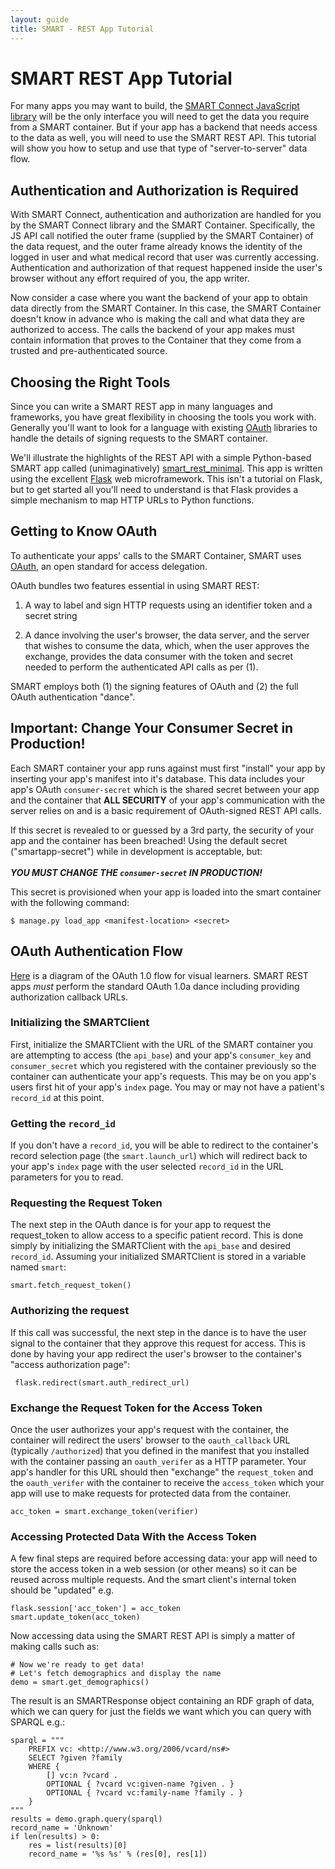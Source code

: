 ```yaml
---
layout: guide
title: SMART - REST App Tutorial
---
```


# SMART REST App Tutorial

For many apps you may want to build, the [SMART Connect JavaScript
library](/guide/tutorials/smart_connect.html) will be the only interface you
will need to get the data you require from a SMART container. But if your app
has a backend that needs access to the data as well, you will need to use the
SMART REST API. This tutorial will show you how to setup and use that type of
"server-to-server" data flow.


## Authentication and Authorization is Required

With SMART Connect, authentication and authorization are handled for you by the
SMART Connect library and the SMART Container. Specifically, the JS API call
notified the outer frame (supplied by the SMART Container) of the data request,
and the outer frame already knows the identity of the logged in user and what
medical record that user was currently accessing. Authentication and
authorization of that request happened inside the user's browser without any
effort required of you, the app writer.

Now consider a case where you want the backend of your app to obtain data
directly from the SMART Container. In this case, the SMART Container doesn't
know in advance who is making the call and what data they are authorized to
access. The calls the backend of your app makes must contain information that
proves to the Container that they come from a trusted and pre-authenticated
source.


## Choosing the Right Tools

Since you can write a SMART REST app in many languages and frameworks, you have
great flexibility in choosing the tools you work with. Generally you'll want to
look for a language with existing [OAuth][] libraries to handle the details of
signing requests to the SMART container.

We'll illustrate the highlights of the REST API with a simple Python-based SMART
app called (unimaginatively) [smart_rest_minimal][]. This app is written using
the excellent [Flask][] web microframework. This isn't a tutorial on Flask, but
to get started all you'll need to understand is that Flask provides a simple
mechanism to map HTTP URLs to Python functions.

[smart_rest_minimal]: https://github.com/chb/smart_sample_apps/tree/master/rest_minimal
[flask]: http://flask.pocoo.org/


## Getting to Know OAuth

To authenticate your apps' calls to the SMART Container, SMART uses [OAuth][],
an open standard for access delegation.

[oauth]: http://tools.ietf.org/html/rfc5849

OAuth bundles two features essential in using SMART REST:

1. A way to label and sign HTTP requests using an identifier token and a secret
   string

2. A dance involving the user's browser, the data server, and the server that
   wishes to consume the data, which, when the user approves the exchange,
   provides the data consumer with the token and secret needed to perform the
   authenticated API calls as per (1).

SMART employs both (1) the signing features of OAuth and (2) the full OAuth
authentication "dance".


## Important: Change Your Consumer Secret in Production!

Each SMART container your app runs against must first "install" your app by
inserting your app's manifest into it's database. This data includes your app's
OAuth `consumer-secret` which is the shared secret between your app and the
container that __ALL SECURITY__ of your app's communication with the server
relies on and is a basic requirement of OAuth-signed REST API calls.

<div id='consumer_secret_warning' class='red_box'>
  If this secret is revealed to or guessed by a 3rd party, the security of
  your app and the container has been breached! Using the default secret
  ("smartapp-secret") while in development is acceptable, but:
  <br />
  <br />
  <strong>
    <em>
      YOU MUST CHANGE THE <code>consumer-secret</code> IN PRODUCTION!
    <br />
    </em>
  </strong>
</div>

This secret is provisioned when your app is loaded into the smart container with
the following command:

    $ manage.py load_app <manifest-location> <secret>


## OAuth Authentication Flow

[Here](http://developer.yahoo.com/oauth/guide/oauth-auth-flow.html) is a diagram
of the OAuth 1.0 flow for visual learners.  SMART REST apps _must_ perform the
standard OAuth 1.0a dance including providing authorization callback URLs.

### Initializing the SMARTClient

First, initialize the SMARTClient with the URL of the SMART container you are
attempting to access (the `api_base`) and your app's `consumer_key` and
`consumer_secret` which you registered with the container previously so the
container can authenticate your app's requests. This may be on you app's users
first hit of your app's `index` page. You may or may not have a patient's
`record_id` at this point.


### Getting the `record_id`

If you don't have a `record_id`, you will be able to redirect to the container's
record selection page (the `smart.launch_url`) which will redirect back to your
app's `index` page with the user selected `record_id` in the URL parameters for
you to read.


### Requesting the Request Token

The next step in the OAuth dance is for your app to request the request_token to
allow access to a specific patient record. This is done simply by initializing
the SMARTClient with the `api_base` and desired `record_id`. Assuming your
initialized SMARTClient is stored in a variable named `smart`:


    smart.fetch_request_token()


### Authorizing the request

If this call was successful, the next step in the dance is to have
the user signal to the container that they approve this request for
access. This is done by having your app redirect the user's browser
to the container's "access authorization page":

     flask.redirect(smart.auth_redirect_url)


### Exchange the Request Token for the Access Token

Once the user authorizes your app's request with the container, the
container will redirect the users' browser to the `oauth_callback` URL
(typically `/authorized`) that you defined in the manifest that you
installed with the container passing an `oauth_verifer` as a HTTP
parameter. Your app's handler for this URL should then "exchange" the
`request_token` and the `oauth_verifer` with the container to receive
the `access_token` which your app will use to make requests for
protected data from the container.

    acc_token = smart.exchange_token(verifier)

### Accessing Protected Data With the Access Token

A few final steps are required before accessing data: your app will need
to store the access token in a web session (or other means) so it can be
reused across multiple requests. And the smart client's internal token
should be "updated" e.g.


    flask.session['acc_token'] = acc_token
    smart.update_token(acc_token)


Now accessing data using the SMART REST API is simply a matter of
making calls such as:


    # Now we're ready to get data!
    # Let's fetch demographics and display the name
    demo = smart.get_demographics()



The result is an SMARTResponse object containing an RDF graph of data,
which we can query for just the fields we want which you can query with
SPARQL e.g.:

 
    sparql = """
        PREFIX vc: <http://www.w3.org/2006/vcard/ns#>
        SELECT ?given ?family
        WHERE {
            [] vc:n ?vcard .
            OPTIONAL { ?vcard vc:given-name ?given . }
            OPTIONAL { ?vcard vc:family-name ?family . }
        }
    """
    results = demo.graph.query(sparql)
    record_name = 'Unknown'
    if len(results) > 0:
        res = list(results)[0]
        record_name = '%s %s' % (res[0], res[1])
